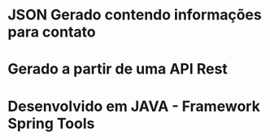 # JSON Gerado contendo informações para contato

# Gerado a partir de uma API Rest

# Desenvolvido em JAVA - Framework Spring Tools
